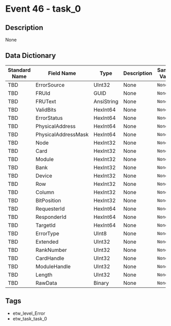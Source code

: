 # Event 46 - task_0

## Description
None

## Data Dictionary
|Standard Name|Field Name|Type|Description|Sample Value|
|---|---|---|---|---|
|TBD|ErrorSource|UInt32|None|`None`|
|TBD|FRUId|GUID|None|`None`|
|TBD|FRUText|AnsiString|None|`None`|
|TBD|ValidBits|HexInt64|None|`None`|
|TBD|ErrorStatus|HexInt64|None|`None`|
|TBD|PhysicalAddress|HexInt64|None|`None`|
|TBD|PhysicalAddressMask|HexInt64|None|`None`|
|TBD|Node|HexInt32|None|`None`|
|TBD|Card|HexInt32|None|`None`|
|TBD|Module|HexInt32|None|`None`|
|TBD|Bank|HexInt32|None|`None`|
|TBD|Device|HexInt32|None|`None`|
|TBD|Row|HexInt32|None|`None`|
|TBD|Column|HexInt32|None|`None`|
|TBD|BitPosition|HexInt32|None|`None`|
|TBD|RequesterId|HexInt64|None|`None`|
|TBD|ResponderId|HexInt64|None|`None`|
|TBD|TargetId|HexInt64|None|`None`|
|TBD|ErrorType|UInt8|None|`None`|
|TBD|Extended|UInt32|None|`None`|
|TBD|RankNumber|UInt32|None|`None`|
|TBD|CardHandle|UInt32|None|`None`|
|TBD|ModuleHandle|UInt32|None|`None`|
|TBD|Length|UInt32|None|`None`|
|TBD|RawData|Binary|None|`None`|

## Tags
* etw_level_Error
* etw_task_task_0